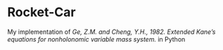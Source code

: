 # Rocket-Car

My implementation of _Ge, Z.M. and Cheng, Y.H., 1982. Extended Kane’s equations for nonholonomic variable mass system._ in Python
